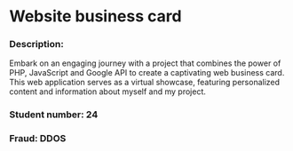 # Website business card

### Description: 
Embark on an engaging journey with a project that combines the power of PHP, JavaScript and Google API to create a captivating web business card. 
This web application serves as a virtual showcase, featuring personalized content and information about myself and my project.

### Student number: 24
### Fraud: DDOS


